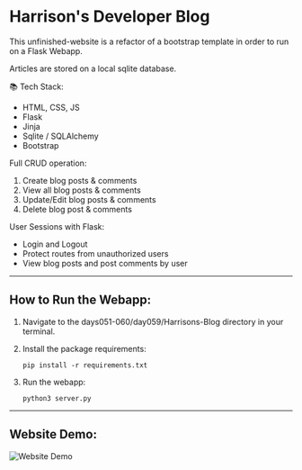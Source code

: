# Harrison's Developer Blog

This unfinished-website is a refactor of a bootstrap template in order to run on a Flask Webapp.

Articles are stored on a local sqlite database.

📚 Tech Stack:
- HTML, CSS, JS
- Flask
- Jinja
- Sqlite / SQLAlchemy
- Bootstrap

Full CRUD operation:
1. Create blog posts & comments 
2. View all blog posts & comments
3. Update/Edit blog posts & comments
4. Delete blog post & comments

User Sessions with Flask:
- Login and Logout
- Protect routes from unauthorized users
- View blog posts and post comments by user

___

## How to Run the Webapp:

1. Navigate to the days051-060/day059/Harrisons-Blog directory in your terminal.

2. Install the package requirements:
    ```
    pip install -r requirements.txt
    ```

3. Run the webapp:
    ```
    python3 server.py
    ```
___

## Website Demo:

![Website Demo](./demo.gif)